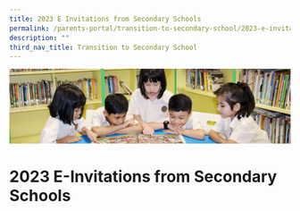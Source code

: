 ```yaml
---
title: 2023 E Invitations from Secondary Schools
permalink: /parents-portal/transition-to-secondary-school/2023-e-invitations-from-secondary-schools/
description: ""
third_nav_title: Transition to Secondary School
---
```

![](/images/banner.gif)

2023 E-Invitations from Secondary Schools
=========================================
